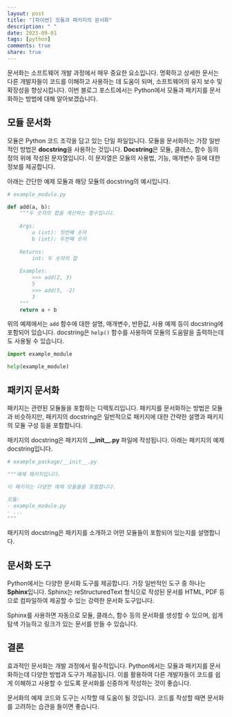 ```yaml
---
layout: post
title: "[파이썬] 모듈과 패키지의 문서화"
description: " "
date: 2023-09-01
tags: [python]
comments: true
share: true
---
```


문서화는 소프트웨어 개발 과정에서 매우 중요한 요소입니다. 명확하고 상세한 문서는 다른 개발자들이 코드를 이해하고 사용하는 데 도움이 되며, 소프트웨어의 유지 보수 및 확장성을 향상시킵니다. 이번 블로그 포스트에서는 Python에서 모듈과 패키지를 문서화하는 방법에 대해 알아보겠습니다.

## 모듈 문서화

모듈은 Python 코드 조각을 담고 있는 단일 파일입니다. 모듈을 문서화하는 가장 일반적인 방법은 **docstring**을 사용하는 것입니다. **Docstring**은 모듈, 클래스, 함수 등의 정의 위에 작성된 문자열입니다. 이 문자열은 모듈의 사용법, 기능, 매개변수 등에 대한 정보를 제공합니다.

아래는 간단한 예제 모듈과 해당 모듈의 docstring의 예시입니다.

```python
# example_module.py

def add(a, b):
    """두 숫자의 합을 계산하는 함수입니다.
    
    Args:
        a (int): 첫번째 숫자
        b (int): 두번째 숫자
    
    Returns:
        int: 두 숫자의 합
    
    Examples:
        >>> add(2, 3)
        5
        >>> add(5, -2)
        3
    """
    return a + b
```

위의 예제에서는 `add` 함수에 대한 설명, 매개변수, 반환값, 사용 예제 등이 docstring에 포함되어 있습니다. docstring은 `help()` 함수를 사용하여 모듈의 도움말을 출력하는데도 사용될 수 있습니다.

```python
import example_module

help(example_module)
```

## 패키지 문서화

패키지는 관련된 모듈들을 포함하는 디렉토리입니다. 패키지를 문서화하는 방법은 모듈과 비슷하지만, 패키지의 docstring은 일반적으로 패키지에 대한 간략한 설명과 패키지의 모듈 구성 등을 포함합니다.

패키지의 docstring은 패키지의 **\_\_init\_\_.py** 파일에 작성됩니다. 아래는 패키지의 예제 docstring입니다.

```python
# example_package/__init__.py

"""예제 패키지입니다.

이 패키지는 다양한 예제 모듈들을 포함합니다.

모듈:
- example_module.py
- ...
"""
```

패키지의 docstring은 패키지를 소개하고 어떤 모듈들이 포함되어 있는지를 설명합니다.

## 문서화 도구

Python에서는 다양한 문서화 도구를 제공합니다. 가장 일반적인 도구 중 하나는 **Sphinx**입니다. Sphinx는 reStructuredText 형식으로 작성된 문서를 HTML, PDF 등으로 컴파일하여 제공할 수 있는 강력한 문서화 도구입니다.

Sphinx를 사용하면 자동으로 모듈, 클래스, 함수 등의 문서화를 생성할 수 있으며, 쉽게 탐색 가능하고 링크가 있는 문서를 만들 수 있습니다.

## 결론

효과적인 문서화는 개발 과정에서 필수적입니다. Python에서는 모듈과 패키지를 문서화하는데 다양한 방법과 도구가 제공됩니다. 이를 활용하여 다른 개발자들이 코드를 쉽게 이해하고 사용할 수 있도록 문서화를 신중하게 작성하는 것이 좋습니다.

문서화의 예제 코드와 도구는 시작할 때 도움이 될 것입니다. 코드를 작성할 때면 문서화를 고려하는 습관을 들이면 좋습니다.